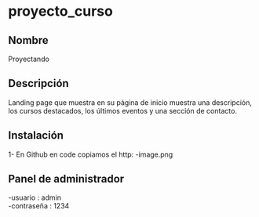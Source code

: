 # proyecto_curso
## Nombre 
Proyectando 
## Descripción
Landing page que muestra en su página de inicio muestra una descripción,
los cursos destacados, los últimos eventos y una sección de contacto.
## Instalación
1- En Github en code copiamos el http:
-image.png
## Panel de administrador
-usuario : admin  
-contraseña : 1234

